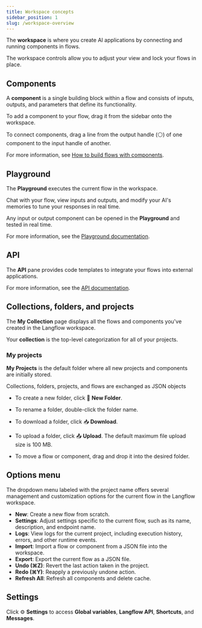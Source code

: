 ```yaml
---
title: Workspace concepts
sidebar_position: 1
slug: /workspace-overview
---
```


The **workspace** is where you create AI applications by connecting and running components in flows.

The workspace controls allow you to adjust your view and lock your flows in place.

## Components

A **component** is a single building block within a flow and consists of inputs, outputs, and parameters that define its functionality.

To add a component to your flow, drag it from the sidebar onto the workspace.

To connect components, drag a line from the output handle (⚪) of one component to the input handle of another.

For more information, see [How to build flows with components](/components-overview).

## Playground

The **Playground** executes the current flow in the workspace.

Chat with your flow, view inputs and outputs, and modify your AI's memories to tune your responses in real time.

Any input or output component can be opened in the **Playground** and tested in real time.

For more information, see the [Playground documentation](/workspace-playground).

## API

The **API** pane provides code templates to integrate your flows into external applications.

For more information, see the [API documentation](/workspace-api).

## Collections, folders, and projects

The **My Collection** page displays all the flows and components you've created in the Langflow workspace.

Your **collection** is the top-level categorization for all of your projects.

### My projects

**My Projects** is the default folder where all new projects and components are initially stored.

Collections, folders, projects, and flows are exchanged as JSON objects

* To create a new folder, click 📁 **New Folder**.

* To rename a folder, double-click the folder name.

* To download a folder, click 📥 **Download**.

* To upload a folder, click 📤 **Upload**. The default maximum file upload size is 100 MB.

* To move a flow or component, drag and drop it into the desired folder.

## Options menu

The dropdown menu labeled with the project name offers several management and customization options for the current flow in the Langflow workspace.

* **New**: Create a new flow from scratch.
* **Settings**: Adjust settings specific to the current flow, such as its name, description, and endpoint name.
* **Logs**: View logs for the current project, including execution history, errors, and other runtime events.
* **Import**: Import a flow or component from a JSON file into the workspace.
* **Export**: Export the current flow as a JSON file.
* **Undo (⌘Z)**: Revert the last action taken in the project.
* **Redo (⌘Y)**: Reapply a previously undone action.
* **Refresh All**: Refresh all components and delete cache.

## Settings

Click ⚙️ **Settings** to access **Global variables**, **Langflow API**, **Shortcuts**, and **Messages**.



